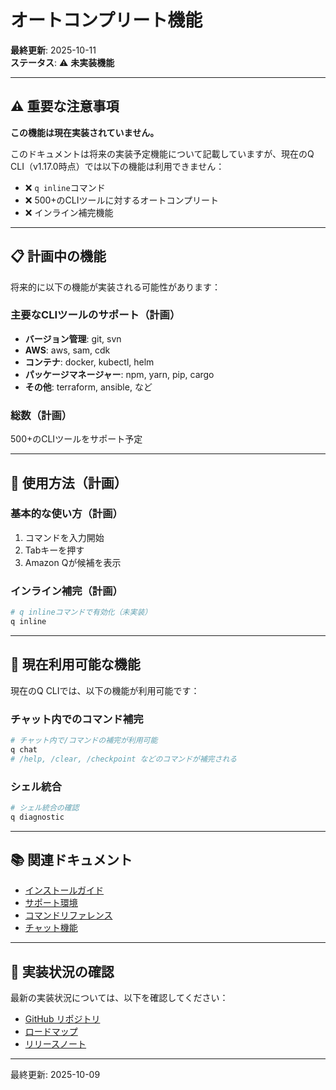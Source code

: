# オートコンプリート機能

**最終更新**: 2025-10-11  
**ステータス**: ⚠️ **未実装機能**

---

## ⚠️ 重要な注意事項

**この機能は現在実装されていません。**

このドキュメントは将来の実装予定機能について記載していますが、現在のQ CLI（v1.17.0時点）では以下の機能は利用できません：

- ❌ `q inline`コマンド
- ❌ 500+のCLIツールに対するオートコンプリート
- ❌ インライン補完機能

---

## 📋 計画中の機能

将来的に以下の機能が実装される可能性があります：

### 主要なCLIツールのサポート（計画）
- **バージョン管理**: git, svn
- **AWS**: aws, sam, cdk
- **コンテナ**: docker, kubectl, helm
- **パッケージマネージャー**: npm, yarn, pip, cargo
- **その他**: terraform, ansible, など

### 総数（計画）
500+のCLIツールをサポート予定

---

## 🚀 使用方法（計画）

### 基本的な使い方（計画）

1. コマンドを入力開始
2. Tabキーを押す
3. Amazon Qが候補を表示

### インライン補完（計画）

```bash
# q inlineコマンドで有効化（未実装）
q inline
```

---

## 📖 現在利用可能な機能

現在のQ CLIでは、以下の機能が利用可能です：

### チャット内でのコマンド補完
```bash
# チャット内で/コマンドの補完が利用可能
q chat
# /help, /clear, /checkpoint などのコマンドが補完される
```

### シェル統合
```bash
# シェル統合の確認
q diagnostic
```

---

## 📚 関連ドキュメント

- [インストールガイド](../01_getting-started/01_installation.md)
- [サポート環境](../07_reference/supported-environments.md)
- [コマンドリファレンス](../07_reference/commands.md)
- [チャット機能](01_chat.md)

---

## 📝 実装状況の確認

最新の実装状況については、以下を確認してください：

- [GitHub リポジトリ](https://github.com/aws/amazon-q-developer-cli)
- [ロードマップ](https://github.com/aws/amazon-q-developer-cli/issues?q=is%3Aissue+is%3Aopen+label%3Aroadmap)
- [リリースノート](https://github.com/aws/amazon-q-developer-cli/releases)

---

最終更新: 2025-10-09
